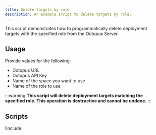 ```yaml
---
title: Delete targets by role
description: An example script to delete targets by role.
---
```


This script demonstrates how to programmatically delete deployment targets with the specified role from the Octopus Server.

## Usage
Provide values for the following:
- Octopus URL
- Octopus API Key
- Name of the space you want to use
- Name of the role to use

:::warning
**This script will delete deployment targets matching the specified role. This operation is destructive and cannot be undone.**
:::

## Scripts

!include <delete-targets-by-role-scripts>
